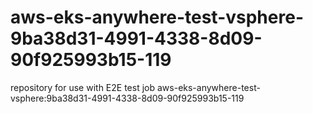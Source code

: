 # aws-eks-anywhere-test-vsphere-9ba38d31-4991-4338-8d09-90f925993b15-119
repository for use with E2E test job aws-eks-anywhere-test-vsphere:9ba38d31-4991-4338-8d09-90f925993b15-119
